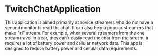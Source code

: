 # TwitchChatApplication

This application is aimed primarily at novice streamers who do not have a second monitor to read the chat.
It can also help a popular streamers that make "irl" stream. For example, when several streamers from the one stream travel in a car, they can't easily read the chat from the stream, it requires a lot of battery power and cellular network data.
This app is designed to reduce battery power and cellular data requirements.
